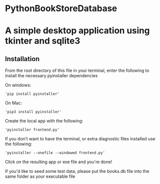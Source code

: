# PythonBookStoreDatabase

# A simple desktop application using tkinter and sqlite3

## Installation

From the root directory of this file in your  terminal, enter the following to install the necessary pyinstaller dependencies
    
On windows:

    'pip install pyinstaller'

On Mac:

    'pip3 install pyinstaller'

Create the local app with the following:

    'pyinstaller frontend.py'

If you don't want to have the terminal, or extra diagnostic files installed use the following:

    'pyinstaller --onefile --windowed frontend.py'


Click on the resulting app or exe file and you're done!

If you'd like to seed some test data, please put the books.db file into the same folder as your executable file